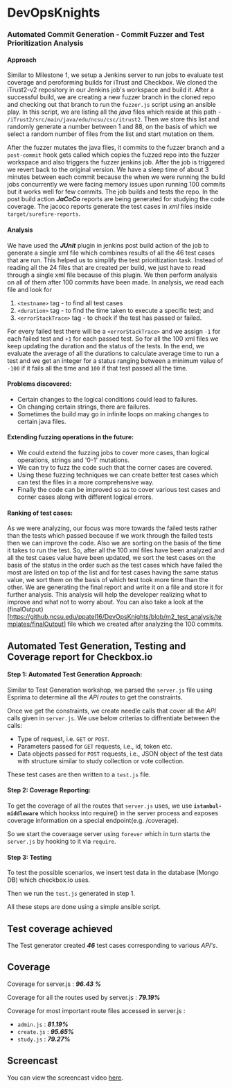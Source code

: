 # DevOpsKnights

### Automated Commit Generation - Commit Fuzzer and Test Prioritization Analysis

#### Approach  
Similar to Milestone 1, we setup a Jenkins server to run jobs to evaluate test coverage and peroforming builds for iTrust and Checkbox. We cloned the iTrust2-v2 repository in our Jenkins job's workspace and build it. After a successful build, we are creating a new fuzzer branch in the cloned repo and checking out that branch to run the `fuzzer.js` script using an ansible play. In this script, we are listing all the *java* files which reside at this path - `/iTrust2/src/main/java/edu/ncsu/csc/itrust2`. Then we store this list and randomly generate a number between 1 and 88, on the basis of which we select a random number of files from the list and start mutation on them.


After the fuzzer mutates the java files, it commits to the fuzzer branch and a `post-commit` hook gets called which copies the fuzzed repo into the fuzzer workspace and also triggers the fuzzer jenkins job. After the job is triggered we revert back to the original version. We have a sleep time of about 3 minutes between each commit because the when we were running the build jobs concurrently we were facing memory issues upon running 100 commits but it works well for few commits. The job builds and tests the repo.
In the post build action ***JaCoCo*** reports are being generated for studying the code coverage. The jacoco reports generate the test cases in *xml* files inside `target/surefire-reports`.

#### Analysis  
We have used the ***JUnit*** plugin in jenkins post build action of the job to generate a single xml file which combines results of all the 46 test cases that are run. This helped us to simplify the test prioritization task. Instead of reading all the 24 files that are created per build, we just have to read through a single xml file because of this plugin. We then perform analysis on all of them after 100 commits have been made. In analysis, we read each file and look for
1. `<testname>` tag - to find all test cases
2. `<duration>` tag - to find the time taken to execute a specific test; and
3. `<errorStackTrace>` tag - to check if the test has passed or failed.

For every failed test there will be a `<errorStackTrace>` and we assign `-1` for each failed test and `+1` for each passed test. So for all the 100 xml files we keep updating the duration and the status of the tests. In the end, we evaluate the average of all the durations to calculate average time to run a test and we get an integer for a status ranging between a minimum value of `-100` if it fails all the time and `100` if that test passed all the time.     

#### Problems discovered: 
- Certain changes to the logical conditions could lead to failures.
- On changing certain strings, there are failures.
- Sometimes the build may go in infinite loops on making changes to certain java files.   
    
#### Extending fuzzing operations in the future:  
- We could extend the fuzzing jobs to cover more cases, than logical operations, strings and '0-1' mutations.   
- We can try to fuzz the code such that the corner cases are covered.  
- Using these fuzzing techniques we can create better test cases which can test the files in a more comprehensive way.   
- Finally the code can be improved so as to cover various test cases and corner cases along with different logical errors.
  
#### Ranking of test cases:   
As we were analyzing, our focus was more towards the failed tests rather than the tests which passed because if we work through the failed tests then we can improve the code. Also we are sorting on the basis of the time it takes to run the test. So, after all the 100 xml files have been analyzed and all the test cases value have been updated, we sort the test cases on the basis of the status in the order such as the test cases which have failed the most are listed on top of the list and for test cases having the same status value, we sort them on the basis of which test took more time than the other. We are generating the final report and write it on a file and store it for further analysis. This analysis will help the developer realizing what to improve and what not to worry about. You can also take a look at the (finalOutput)[https://github.ncsu.edu/ppatel16/DevOpsKnights/blob/m2_test_analysis/templates/finalOutput] file which we created after analyzing the 100 commits.

## Automated Test Generation, Testing and Coverage report for Checkbox.io

#### Step 1: Automated Test Generation Approach:

Similar to Test Generation workshop, we parsed the `server.js` file using Esprima to determine all the *API routes* to get the constraints.

Once we get the constraints, we create needle calls that cover all the *API* calls given in `server.js`.
We use below criterias to diffrentiate between the calls:
* Type of request, i.e. `GET` or `POST`.
* Parameters passed for `GET` requests, i.e., id, token etc.
* Data objects passed for `POST` requests, i.e., JSON object of the test data with structure similar to study collection or vote collection.

These test cases are then written to a `test.js` file.

#### Step 2: Coverage Reporting:

To get the coverage of all the routes that `server.js` uses, we use **`istanbul-middleware`** which hookss into require() in the server process and exposes coverage information on a special endpoint(e.g. /coverage).

So we start the coveraage server using `forever` which in turn starts the `server.js` by hooking to it via `require`.

#### Step 3: Testing

To test the possible scenarios, we insert test data in the database (Mongo DB) which checkbox.io uses.

Then we run the `test.js` generated in step 1.

All these steps are done using a simple ansible script.


##  Test coverage achieved
The Test generator created ***46*** test cases corresponding to various *API's*.

##  Coverage

Coverage for server.js : ***96.43 %***

Coverage for all the routes used by server.js : ***79.19%***

Coverage for most important route files accessed in server.js :
* `admin.js` : ***81.19%***
* `create.js` : ***95.65%***
* `study.js` : ***79.27%***

## Screencast

You can view the screencast video [here](https://drive.google.com/file/d/1QvAV34-Cb5etROdau0F03tYM1S2LQHY2/view?usp=sharing).